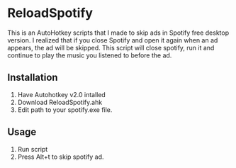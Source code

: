 
# ReloadSpotify

This is an AutoHotkey scripts that I made to skip ads in Spotify free desktop version.
I realized that if you close Spotify and open it again when an ad appears, the ad will be skipped.
This script will close spotify, run it and continue to play the music you listened to before the ad.

## Installation

1. Have Autohotkey v2.0 intalled
2. Download ReloadSpotify.ahk
3. Edit path to your spotify.exe file.

## Usage
1. Run script
2. Press Alt+t to skip spotify ad.
